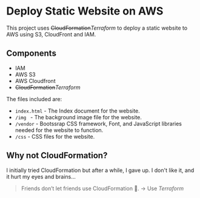 # Deploy Static Website on AWS

This project uses ~~CloudFormation~~*Terraform* to deploy a static website to AWS using S3, CloudFront and IAM.

## Components

- IAM
- AWS S3
- AWS Cloudfront
- ~~CloudFormation~~*Terraform*

The files included are:

- `index.html` - The Index document for the website.
- `/img ` - The background image file for the website.
- `/vendor` - Bootssrap CSS framework, Font, and JavaScript libraries needed for the website to function.
- `/css` - CSS files for the website.

## Why not CloudFormation?

I initially tried CloudFormation but after a while, I gave up. I don't like it, and it hurt my eyes and brains...

> Friends don’t let friends use CloudFormation :no_good:. -> Use *Terraform*